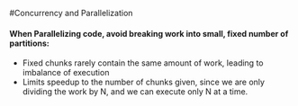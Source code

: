 #Concurrency and Parallelization

#### When Parallelizing code, avoid breaking work into small, fixed number of partitions:

- Fixed chunks rarely contain the same amount of work, leading to imbalance of execution
- Limits speedup to the number of chunks given, since we are only dividing the work by N, and we can execute only N at a time.